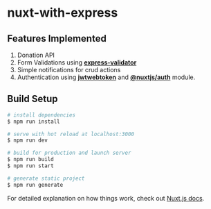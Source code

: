 # nuxt-with-express


## Features Implemented

1. Donation API
2. Form Validations using [**express-validator**](https://express-validator.github.io/docs/)
3. Simple notifications for crud actions
4. Authentication using [**jwtwebtoken**](https://www.npmjs.com/package/jsonwebtoken) and [**@nuxtjs/auth**](https://auth.nuxtjs.org/) module.



## Build Setup

``` bash
# install dependencies
$ npm run install

# serve with hot reload at localhost:3000
$ npm run dev

# build for production and launch server
$ npm run build
$ npm run start

# generate static project
$ npm run generate
```

For detailed explanation on how things work, check out [Nuxt.js docs](https://nuxtjs.org).
